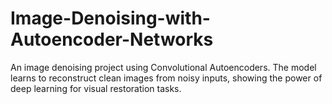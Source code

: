 # Image-Denoising-with-Autoencoder-Networks
An image denoising project using Convolutional Autoencoders. The model learns to reconstruct clean images from noisy inputs, showing the power of deep learning for visual restoration tasks.
